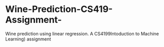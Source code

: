 # Wine-Prediction-CS419-Assignment-
Wine prediction using linear regression. A CS4199Intoduction to Machine Learning) assignment
